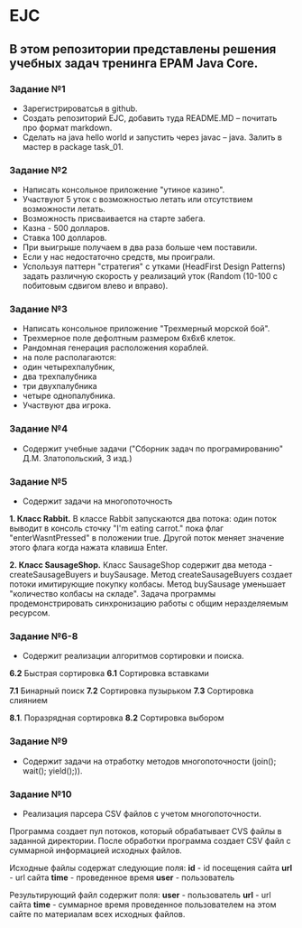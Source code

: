 # EJC

## В этом репозитории представлены решения учебных задач тренинга EPAM Java Core.
 
 ### Задание №1
 
* Зарегистрироватсья в github. 
* Создать репозиторий EJC, добавить туда README.MD – почитать про формат markdown.
* Сделать на java hello world и запустить через javac – java. Залить в мастер в package task_01.

 ### Задание №2
 
 * Написать консольное приложение "утиное казино". 
 * Участвуют 5 уток с возможностью летать или отсутствием возможности летать.
 * Возможность присваивается на старте забега.
 * Казна - 500 долларов.
 * Ставка 100 долларов.
 * При выигрыше получаем в два раза больше чем поставили. 
 * Если у нас недостаточно средств, мы проиграли. 
* Успользуя паттерн "стратегия" с утками (HeadFirst Design Patterns) задать различную скорость у реализаций уток (Random (10-100 c побитовым сдвигом влево и вправо).

 ### Задание №3
 
 * Написать консольное приложение "Трехмерный морской бой".
 * Трехмерное поле дефолтным размером 6х6х6 клеток.
 * Рандомная генерация расположения кораблей.
 * на поле располагаются:
 * один четырехпалубник, 
 * два трехпалубника
 * три двухпалубника 
 * четыре однопалубника.
 * Участвуют два игрока.
 
  ### Задание №4
  
  * Содержит учебные задачи ("Сборник задач по програмированию" Д.М. Златопольский, 3 изд.)
  
  ### Задание №5
  
  * Содержит задачи на многопоточность
 
  **1. Класс Rabbit.**
  В классе Rabbit запускаются два потока: один поток выводит в консоль сточку "I'm eating carrot."
  пока флаг "enterWasntPressed" в положении true. Другой поток меняет значение этого флага когда 
  нажата клавиша Enter. 
  
  **2. Класс SausageShop.**
  Класс SausageShop содержит два метода - createSausageBuyers и buySausage.
  Метод createSausageBuyers создает потоки имитирующие покупку колбасы.
  Метод buySausage уменьшает "количество колбасы на складе".
  Задача программы продемонстрировать синхронизацию работы с общим неразделяемым ресурсом. 
  
   ### Задание №6-8
   
   * Содержит реализации алгоритмов сортировки и поиска.
   
   **6.2** Быстрая сортировка
   **6.1** Сортировка вставками
   
   **7.1** Бинарный поиск
   **7.2** Сортировка пузырьком
   **7.3** Сортировка слиянием
   
   **8.1**. Поразрядная сортировка
   **8.2** Сортировка выбором
   
   ### Задание №9
   
   * Содержит задачи на отработку методов многопоточности (join(); wait(); yield();)).
   
   ### Задание №10
   
   * Реализация парсера CSV файлов с учетом многопоточности.
   
   Программа создает пул потоков, который обрабатывает CVS файлы в заданной директории.
   После обработки программа создает CSV файл с суммарной информацией исходных файлов.
   
   Исходные файлы содержат следующие поля:
   **id** - id посещения сайта
   **url** - url сайта
   **time** - проведенное время
   **user** - пользователь
   
   Результирующий файл содержит поля:
   **user** - пользователь
   **url** - url cайта
   **time** - суммарное время проведенное пользователем на этом сайте по материалам всех исходных файлов.